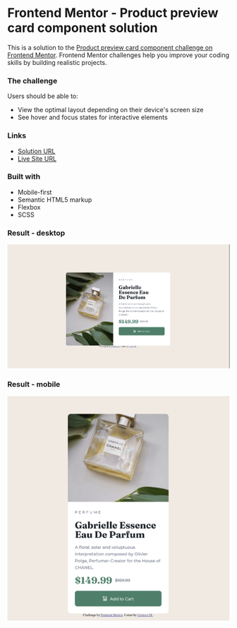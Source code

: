 # Frontend Mentor - Product preview card component solution

This is a solution to the [Product preview card component challenge on Frontend Mentor](https://www.frontendmentor.io/challenges/product-preview-card-component-GO7UmttRfa). Frontend Mentor challenges help you improve your coding skills by building realistic projects.

### The challenge

Users should be able to:

- View the optimal layout depending on their device's screen size
- See hover and focus states for interactive elements

### Links

- [Solution URL](https://your-solution-url.com)
- [Live Site URL](https://gsscruz.github.io/frontendmentor/)

### Built with

- Mobile-first
- Semantic HTML5 markup
- Flexbox
- SCSS

### Result - desktop

![Desktop](./images/result1.png)

### Result - mobile

![Mobile](./images/result2.png)
